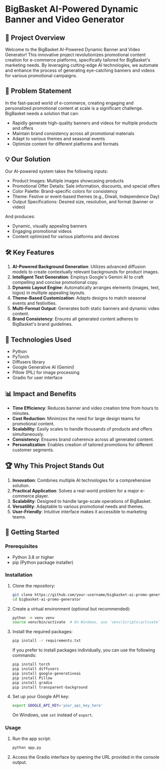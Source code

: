 # BigBasket AI-Powered Dynamic Banner and Video Generator

## 🚀 Project Overview

Welcome to the BigBasket AI-Powered Dynamic Banner and Video Generator! This innovative project revolutionizes promotional content creation for e-commerce platforms, specifically tailored for BigBasket's marketing needs. By leveraging cutting-edge AI technologies, we automate and enhance the process of generating eye-catching banners and videos for various promotional campaigns.

## 🎯 Problem Statement

In the fast-paced world of e-commerce, creating engaging and personalized promotional content at scale is a significant challenge. BigBasket needs a solution that can:

- Rapidly generate high-quality banners and videos for multiple products and offers
- Maintain brand consistency across all promotional materials
- Adapt to various themes and seasonal events
- Optimize content for different platforms and formats

## 💡 Our Solution

Our AI-powered system takes the following inputs:

- Product Images: Multiple images showcasing products
- Promotional Offer Details: Sale information, discounts, and special offers
- Color Palette: Brand-specific colors for consistency
- Theme: Festive or event-based themes (e.g., Diwali, Independence Day)
- Output Specifications: Desired size, resolution, and format (banner or video)

And produces:

- Dynamic, visually appealing banners
- Engaging promotional videos
- Content optimized for various platforms and devices

## 🛠️ Key Features

1. **AI-Powered Background Generation**: Utilizes advanced diffusion models to create contextually relevant backgrounds for product images.
2. **Intelligent Text Generation**: Employs Google's Gemini AI to craft compelling and concise promotional copy.
3. **Dynamic Layout Engine**: Automatically arranges elements (images, text, logos) in multiple appealing layouts.
4. **Theme-Based Customization**: Adapts designs to match seasonal events and festivities.
5. **Multi-Format Output**: Generates both static banners and dynamic video content.
6. **Brand Consistency**: Ensures all generated content adheres to BigBasket's brand guidelines.

## 🚀 Technologies Used

- Python
- PyTorch
- Diffusers library
- Google Generative AI (Gemini)
- Pillow (PIL) for image processing
- Gradio for user interface

## 📊 Impact and Benefits

- **Time Efficiency**: Reduces banner and video creation time from hours to minutes.
- **Cost Reduction**: Minimizes the need for large design teams for promotional content.
- **Scalability**: Easily scales to handle thousands of products and offers simultaneously.
- **Consistency**: Ensures brand coherence across all generated content.
- **Personalization**: Enables creation of tailored promotions for different customer segments.

## 🏆 Why This Project Stands Out

1. **Innovation**: Combines multiple AI technologies for a comprehensive solution.
2. **Practical Application**: Solves a real-world problem for a major e-commerce player.
3. **Scalability**: Designed to handle large-scale operations of BigBasket.
4. **Versatility**: Adaptable to various promotional needs and themes.
5. **User-Friendly**: Intuitive interface makes it accessible to marketing teams.

## 🚀 Getting Started

### Prerequisites

- Python 3.8 or higher
- pip (Python package installer)

### Installation

1. Clone the repository:
   ```bash
   git clone https://github.com/your-username/bigbasket-ai-promo-generator.git
   cd bigbasket-ai-promo-generator
   ```

2. Create a virtual environment (optional but recommended):
   ```bash
   python -m venv venv
   source venv/bin/activate  # On Windows, use `venv\Scripts\activate`
   ```

3. Install the required packages:
   ```bash
   pip install -r requirements.txt
   ```

   If you prefer to install packages individually, you can use the following commands:

   ```bash
   pip install torch
   pip install diffusers
   pip install google-generativeai
   pip install Pillow
   pip install gradio
   pip install transparent-background
   ```

4. Set up your Google API key:
   ```bash
   export GOOGLE_API_KEY='your_api_key_here'
   ```
   On Windows, use `set` instead of `export`.

### Usage

1. Run the app script:
   ```bash
   python app.py
   ```

2. Access the Gradio interface by opening the URL provided in the console output.

